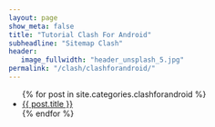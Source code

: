 ```yaml
---
layout: page
show_meta: false
title: "Tutorial Clash For Android"
subheadline: "Sitemap Clash"
header:
   image_fullwidth: "header_unsplash_5.jpg"
permalink: "/clash/clashforandroid/"
---
```

<ul>
    {% for post in site.categories.clashforandroid %}
    <li><a href="{{ site.url }}{{ site.baseurl }}{{ post.url }}">{{ post.title }}</a></li>
    {% endfor %}
</ul>